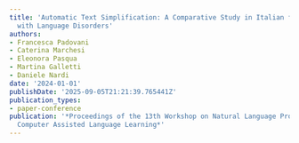 ```yaml
---
title: 'Automatic Text Simplification: A Comparative Study in Italian for Children
  with Language Disorders'
authors:
- Francesca Padovani
- Caterina Marchesi
- Eleonora Pasqua
- Martina Galletti
- Daniele Nardi
date: '2024-01-01'
publishDate: '2025-09-05T21:21:39.765441Z'
publication_types:
- paper-conference
publication: '*Proceedings of the 13th Workshop on Natural Language Processing for
  Computer Assisted Language Learning*'
---
```

